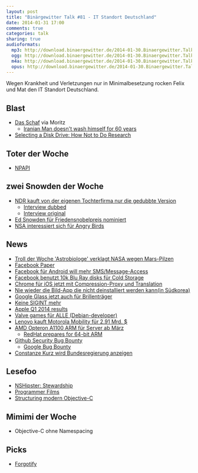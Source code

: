 ```yaml
---
layout: post
title: "Binärgewitter Talk #81 - IT Standort Deutschland"
date: 2014-01-31 17:00
comments: true
categories: talk
sharing: true
audioformats:
  mp3: http://download.binaergewitter.de/2014-01-30.Binaergewitter.Talk.81.mp3
  ogg: http://download.binaergewitter.de/2014-01-30.Binaergewitter.Talk.81.ogg
  m4a: http://download.binaergewitter.de/2014-01-30.Binaergewitter.Talk.81.m4a
  opus: http://download.binaergewitter.de/2014-01-30.Binaergewitter.Talk.81.opus
---
```

Wegen Krankheit und Verletzungen nur in Minimalbesetzung rocken Felix und Mat den IT Standort Deutschland.

## Blast
- [Das Schaf](http://imgur.com/gallery/6JrlOnL ) via Moritz 
   * [Iranian Man doesn't wash himself for 60 years]( http://www.dailymail.co.uk/news/article-2539704/The-worlds-ineligible-bachelor-Iranian-wash-60-years-smokes-animal-faeces-whip-mean-decomposed-porcupine.html )
- [Selecting a Disk Drive: How Not to Do Research]( http://www.enterprisestorageforum.com/storage-hardware/selecting-a-disk-drive-how-not-to-do-research-1.html )

## Toter der Woche
* [NPAPI](http://www.heise.de/newsticker/meldung/Chromium-will-unter-Linux-auf-NPAPI-verzichten-2080664.html )

## zwei Snowden der Woche
- [NDR kauft von der eigenen Tochterfirma nur die gedubbte Version]( http://www.spiegel.de/kultur/tv/ndr-veroeffentlicht-snowden-interview-mit-originalton-a-945822.html )
    * [Interview dubbed]( http://www.ndr.de/ratgeber/netzwelt/snowden263.html )
    * [Interview original]( http://www.ndr.de/ratgeber/netzwelt/snowden271.html )
- [Ed Snowden für Friedensnobelpreis nominiert]( http://www.heise.de/newsticker/meldung/Edward-Snowden-fuer-den-Friedensnobelpreis-nominiert-2100693.html )
- [NSA interessiert sich für Angry Birds]( http://www.zeit.de/digital/datenschutz/2014-01/nsa-gchq-smartphone-apps-angry-birds )

## News
- [Troll der Woche 'Astrobiologe' verklagt NASA wegen Mars-Pilzen]( http://arstechnica.com/science/2014/01/unconvinced-that-jelly-donut-sized-mars-rock-was-just-a-rock-man-sues-nasa/ )
- [Facebook Paper]( http://www.heise.de/newsticker/meldung/Facebook-startet-Newsreader-Paper-fuer-iOS-2101845.html )
- [Facebook für Android will mehr SMS/Message-Access]( http://tony.calileo.com/fb/ )
- [Facebook benutzt 10k Blu Ray disks für Cold Storage]( http://www.itworld.com/data-center/402306/facebook-puts-10000-blu-ray-discs-low-power-storage-system )
- [Chrome für iOS jetzt mit Compression-Proxy und Translation]( http://techcrunch.com/2014/01/27/google-updates-chrome-for-ios-with-built-in-data-compression-new-tab-page-and-translation-support/ )
- [Nie wieder die Bild-App die nicht deinstalliert werden kann(in Südkorea)]( http://arstechnica.com/tech-policy/2014/01/south-korea-bans-unremovable-mobile-bloatware/ )
- [Google Glass jetzt auch für Brillenträger]( http://arstechnica.com/gadgets/2014/01/google-glass-finally-works-with-prescription-glasses-costs-225-extra/ )
- [Keine SIGINT mehr]( http://sigint.ccc.de/ )
- [Apple Q1 2014 results]( http://www.apple.com/pr/library/2014/01/27Apple-Reports-First-Quarter-Results.html )
- [Valve games für ALLE (Debian-developer)]( https://lists.debian.org/debian-devel-announce/2014/01/msg00006.html )
- [Lenovo kauft Motorola Mobility für 2.91 Mrd. $]( http://techcrunch.com/2014/01/29/lenovo-to-buy-motorola-mobility-from-google/ )
- [AMD Opteron A1100 ARM für Server ab März]( http://arstechnica.com/information-technology/2014/01/amd-reveals-its-first-arm-processor-8-core-opteron-a1100/ )
  - [RedHat prepares for 64-bit ARM]( http://www.pcworld.com/article/2062220/usenix-red-hat-prepares-for-64bit-arm-servers.html )
- [Github Security Bug Bounty]( https://github.com/blog/1770-github-security-bug-bounty )
   - [Google Bug Bounty](  )
- [Constanze Kurz wird Bundesregierung anzeigen]( http://www.faz.net/aktuell/feuilleton/medien/einsatz-von-nsa-programmen-constanze-kurz-will-bundesregierung-anzeigen-12775225.html )


## Lesefoo

- [NSHipster: Stewardship]( http://nshipster.com/stewardship/ )
- [Programmer Films]( https://gist.github.com/orls/8596094 )
- [Structuring modern Objective-C]( http://ashfurrow.com/blog/structuring-modern-objective-c )

## Mimimi der Woche
- Objective-C ohne Namespacing

## Picks
- [Forgotify]( http://techcrunch.com/2014/01/30/forgotify-only-plays-spotify-songs-that-no-one-has-ever-played-before/ )
